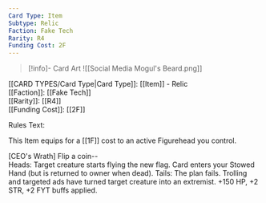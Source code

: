```yaml
---
Card Type: Item
Subtype: Relic
Faction: Fake Tech
Rarity: R4
Funding Cost: 2F
---
```

> [!info]- Card Art
> ![[Social Media Mogul's Beard.png]]

[[CARD TYPES/Card Type|Card Type]]: [[Item]] - Relic  
[[Faction]]: [[Fake Tech]]  
[[Rarity]]: [[R4]]  
[[Funding Cost]]: [[2F]]  

Rules Text:  

This Item equips for a [[1F]] cost to an active Figurehead you control.  

[CEO's Wrath] Flip a coin--  
Heads: Target creature starts flying the new flag. Card enters your Stowed Hand (but is returned to owner when dead).
Tails: The plan fails. Trolling and targeted ads have turned target creature into an extremist. +150 HP, +2 STR, +2 FYT buffs applied.  